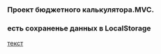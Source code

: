 ### Проект бюджетного калькулятора.MVC. ###

### есть сохраненье данных в LocalStorage ###
[текст](https://atantasheva.github.io/calcBudjet-MVC/)